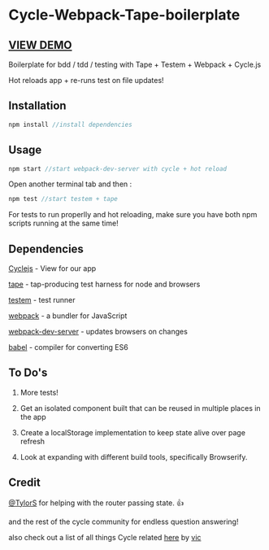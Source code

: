# Cycle-Webpack-Tape-boilerplate

## [VIEW DEMO](http://cmdv.github.io/cycle-webpack-boilerplate/)

Boilerplate for bdd / tdd / testing with Tape + Testem + Webpack + Cycle.js

Hot reloads app + re-runs test on file updates!

## Installation

```javascript
npm install //install dependencies
```


## Usage

```javascript
npm start //start webpack-dev-server with cycle + hot reload
```

Open another terminal tab and then :

```javascript 
npm test //start testem + tape
```
For tests to run properlly and hot reloading, make sure you have both npm scripts running at the same time!

## Dependencies

[Cyclejs](http://cycle.js.org/) - View for our app

[tape](https://github.com/substack/tape) - tap-producing test harness for node and browsers

[testem](https://github.com/airportyh/testem) - test runner

[webpack](https://github.com/airportyh/testem) - a bundler for JavaScript

[webpack-dev-server](https://github.com/webpack/webpack-dev-server) - updates browsers on changes

[babel](https://github.com/babel/babel) - compiler for converting ES6

## To Do's
1. More tests!

2. Get an isolated component built that can be reused in multiple places in the app

3. Create a localStorage implementation to keep state alive over page refresh

4. Look at expanding with different build tools, specifically Browserify.

## Credit
[@TylorS](https://github.com/TylorS) for helping with the router passing state. :+1: 

and the rest of the cycle community for endless question answering! 

also check out a list of all things Cycle related [here](https://github.com/vic/awesome-cyclejs) by [vic](https://github.com/vic)
